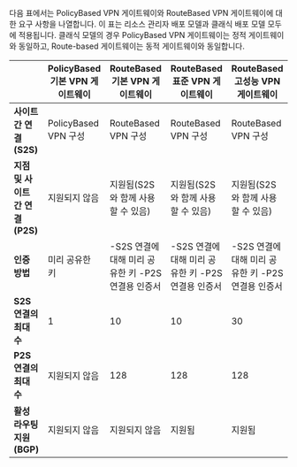 다음 표에서는 PolicyBased VPN 게이트웨이와 RouteBased VPN 게이트웨이에 대한 요구 사항을 나열합니다. 이 표는 리소스 관리자 배포 모델과 클래식 배포 모델 모두에 적용됩니다. 클래식 모델의 경우 PolicyBased VPN 게이트웨이는 정적 게이트웨이와 동일하고, Route-based 게이트웨이는 동적 게이트웨이와 동일합니다.


| | **PolicyBased 기본 VPN 게이트웨이** | **RouteBased 기본 VPN 게이트웨이** | **RouteBased 표준 VPN 게이트웨이** | **RouteBased 고성능 VPN 게이트웨이** |
|---|---------------------------------------|---------------------------------------|----------------------------|----------------------------------|
| **사이트 간 연결(S2S)** | PolicyBased VPN 구성 | RouteBased VPN 구성 | RouteBased VPN 구성 | RouteBased VPN 구성 |
| **지점 및 사이트 간 연결(P2S)** | 지원되지 않음 | 지원됨(S2S와 함께 사용할 수 있음) | 지원됨(S2S와 함께 사용할 수 있음) | 지원됨(S2S와 함께 사용할 수 있음) |
| **인증 방법** | 미리 공유한 키 | -S2S 연결에 대해 미리 공유한 키 -P2S 연결용 인증서 | -S2S 연결에 대해 미리 공유한 키 -P2S 연결용 인증서 | -S2S 연결에 대해 미리 공유한 키 -P2S 연결용 인증서 |
| **S2S 연결의 최대 수** | 1 | 10 | 10 | 30 |
| **P2S 연결의 최대 수** | 지원되지 않음 | 128 | 128 | 128 |
|**활성 라우팅 지원(BGP)** | 지원되지 않음 | 지원되지 않음 | 지원됨 | 지원됨 |
 

<!---HONumber=AcomDC_0921_2016-->
